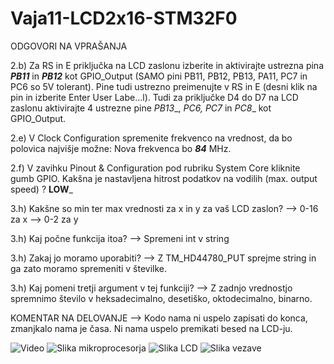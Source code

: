 # Vaja11-LCD2x16-STM32F0

ODGOVORI NA VPRAŠANJA

2.b) Za RS in E priključka na LCD zaslonu izberite in aktivirajte ustrezna pina ___PB11___ in ___PB12___ kot GPIO_Output
(SAMO pini PB11, PB12, PB13, PA11, PC7 in PC6 so 5V tolerant). Pine tudi ustrezno preimenujte v RS in E 
(desni klik na pin in izberite Enter User Labe…l). Tudi za priključke D4 do D7 na LCD zaslonu aktivirajte 4
ustrezne pine _PB13__, __PC6_, _PC7__ in _PC8__ kot GPIO_Output. 

2.e) V Clock Configuration spremenite frekvenco na vrednost, da bo polovica najvišje možne: Nova frekvenca 
bo ___84___ MHz. 

2.f) V zavihku Pinout & Configuration pod rubriku System Core kliknite gumb GPIO. Kakšna je nastavljena 
hitrost podatkov na vodilih (max. output speed) ? __LOW___

3.h) Kakšne so min ter max vrednosti za x in y za vaš LCD zaslon? 
--> 0-16 za x
--> 0-2 za y

3.h) Kaj počne funkcija itoa?
--> Spremeni int v string

3.h) Zakaj jo moramo uporabiti?
--> Z TM_HD44780_PUT sprejme string in ga zato moramo spremeniti v številke.

3.h) Kaj pomeni tretji argument v tej funkciji?
--> Z zadnjo vrednostjo spremnimo število v heksadecimalno, desetiško, oktodecimalno, binarno.

KOMENTAR NA DELOVANJE --> Kodo nama ni uspelo zapisati do konca, zmanjkalo nama je časa. 
Ni nama uspelo premikati besed na LCD-ju. 

![Video]()
![Slika mikroprocesorja]()
![Slika LCD]()
![Slika vezave]()
